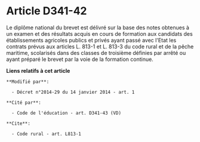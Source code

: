 # Article D341-42

Le diplôme national du brevet est délivré sur la base des notes obtenues à un examen et des résultats acquis en cours de
formation aux candidats des établissements agricoles publics et privés ayant passé avec l'Etat les contrats prévus aux
articles L. 813-1 et L. 813-3 du code rural et de la pêche maritime, scolarisés dans des classes de troisième définies par
arrêté ou ayant préparé le brevet par la voie de la formation continue.

**Liens relatifs à cet article**

	**Modifié par**:

	  - Décret n°2014-29 du 14 janvier 2014 - art. 1

	**Cité par**:

	  - Code de l'éducation - art. D341-43 (VD)

	**Cite**:

	  - Code rural - art. L813-1

